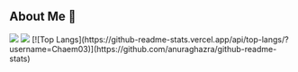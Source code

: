 ## About Me 👋


<img src="https://capsule-render.vercel.app/api?type=waving&color=D0A9F5&height=150&section=header" />
<img src="https://capsule-render.vercel.app/api?type=waving&color=D0A9F5&height=150&section=footer" />
[![Top Langs](https://github-readme-stats.vercel.app/api/top-langs/?username=Chaem03)](https://github.com/anuraghazra/github-readme-stats)

<!--
**Chaem03/Chaem03** is a ✨ _special_ ✨ repository because its `README.md` (this file) appears on your GitHub profile.

Here are some ideas to get you started:

- 🔭 I’m currently working on ...
- 🌱 I’m currently learning ...
- 👯 I’m looking to collaborate on ...
- 🤔 I’m looking for help with ...
- 💬 Ask me about ...
- 📫 How to reach me: ...
- 😄 Pronouns: ...
- ⚡ Fun fact: ...
-->
